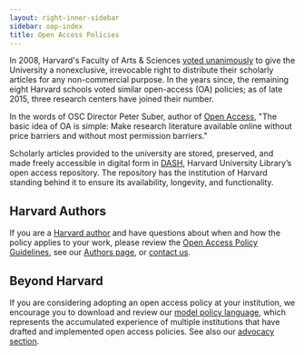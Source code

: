 ```yaml
---
layout: right-inner-sidebar
sidebar: oap-index
title: Open Access Policies
---
```


In 2008, Harvard's Faculty of Arts & Sciences [voted unanimously]({{site.baseurl}}/policies/fas/) to give the University a nonexclusive, irrevocable right to distribute their scholarly articles for any non-commercial purpose. In the years since, the remaining eight Harvard schools voted similar open-access (OA) policies; as of late 2015, three research centers have joined their number.

In the words of OSC Director Peter Suber, author of [Open Access](http://cyber.law.harvard.edu/hoap/Open_Access_%28the_book%29), "The basic idea of OA is simple: Make research literature available online without price barriers and without most permission barriers."

Scholarly articles provided to the university are stored, preserved, and made freely accessible in digital form in [DASH](http://dash.harvard.edu/), Harvard University Library’s open access repository.  The repository has the institution of Harvard standing behind it to ensure its availability, longevity, and functionality.

## Harvard Authors

If you are a [Harvard author]({{site.baseurl}}/authors/) and have questions about when and how the policy applies to your work, please review the [Open Access Policy Guidelines](#), see our [Authors page]({{site.baseurl}}/authors/), or [contact us](mailto:osc@harvard.edu).

## Beyond Harvard

If you are considering adopting an open access policy at your institution, we encourage you to download and review our [model policy language]({{site.baseurl}}/modelpolicy/), which represents the accumulated experience of multiple institutions that have drafted and implemented open access policies. See also our [advocacy section]({{site.baseurl}}/programs/advocacy/).
